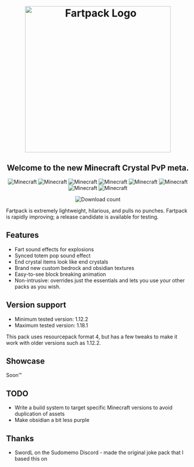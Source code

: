 <h1 align="center">
  <img src="branding/github_banner.png" alt="Fartpack Logo" width="400"></a>
</h1>
<h2 align="center">Welcome to the new Minecraft Crystal PvP meta.</h2>
<p align="center">
  <img src="https://img.shields.io/badge/MC-1.12.2-brightgreen.svg" alt="Minecraft"/>
  <img src="https://img.shields.io/badge/MC-1.13.2-yellow.svg" alt="Minecraft"/>
  <img src="https://img.shields.io/badge/MC-1.14.4-yellow.svg" alt="Minecraft"/>
  <img src="https://img.shields.io/badge/MC-1.15.2-yellow.svg" alt="Minecraft"/>
  <img src="https://img.shields.io/badge/MC-1.16.5-yellow.svg" alt="Minecraft"/>
  <img src="https://img.shields.io/badge/MC-1.17.1-brightgreen.svg" alt="Minecraft"/>
  <img src="https://img.shields.io/badge/MC-1.18.1-brightgreen.svg" alt="Minecraft"/>
  <img src="https://img.shields.io/badge/MC-1.18.2-brightgreen.svg" alt="Minecraft"/>
</p>
<p align="center"><img src="https://img.shields.io/github/downloads/sudofox/fartpack/total.svg" alt="Download count"></p>

Fartpack is extremely lightweight, hilarious, and pulls no punches.
Fartpack is rapidly improving; a release candidate is available for testing.
## Features

- Fart sound effects for explosions
- Synced totem pop sound effect
- End crystal items look like end crystals
- Brand new custom bedrock and obsidian textures
- Easy-to-see block breaking animation
- Non-intrusive: overrides just the essentials and lets you use your other packs as you wish.


## Version support

- Minimum tested version: 1.12.2
- Maximum tested version: 1.18.1

This pack uses resourcepack format 4, but has a few tweaks to make it work with older versions such as 1.12.2.

## Showcase

Soon™

## TODO

- Write a build system to target specific Minecraft versions to avoid duplication of assets
- Make obsidian a bit less purple

## Thanks

- SwordL on the Sudomemo Discord - made the original joke pack that I based this on
